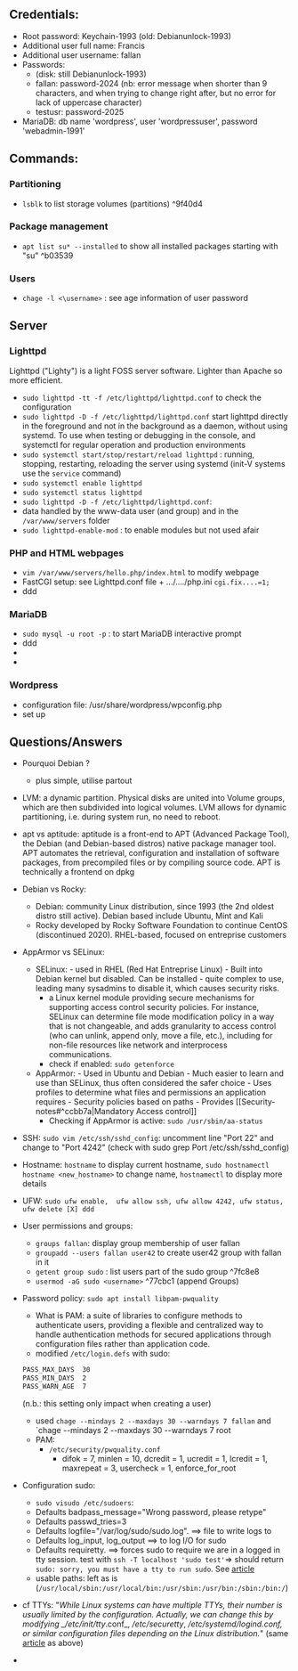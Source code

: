 
## Credentials:
- Root password: Keychain-1993 (old: Debianunlock-1993)
- Additional user full name: Francis
- Additional user username: fallan
- Passwords:
	- (disk: still Debianunlock-1993)
	- fallan: password-2024 (nb: error message when shorter than 9 characters, and when trying to change right after, but no error for lack of uppercase character)
	- testusr: password-2025
- MariaDB: db name 'wordpress', user 'wordpressuser', password 'webadmin-1991'

## Commands:

### Partitioning
- `lsblk` to list storage volumes (partitions) ^9f40d4
### Package management
- `apt list su* --installed` to show all installed packages starting with "su" ^b03539
### Users
- `chage -l <\username>` : see age information of user password
## Server
### Lighttpd
Lighttpd ("Lighty") is a light FOSS server software. Lighter than Apache so more efficient.
- `sudo lighttpd -tt -f /etc/lighttpd/lighttpd.conf` to check the configuration
- `sudo lighttpd -D -f /etc/lighttpd/lighttpd.conf` start lighttpd directly in the foreground and not in the background as a daemon, without using systemd. To use when testing or debugging in the console, and systemctl for regular operation and production environments
- `sudo systemctl start/stop/restart/reload lighttpd` : running, stopping, restarting, reloading the server using systemd (init-V systems use the `service` command)
- `sudo systemctl enable lighttpd` 
- `sudo systemctl status lighttpd`
- `sudo lighttpd -D -f /etc/lighttpd/lighttpd.conf`: 
- data handled by the www-data user (and group) and in the `/var/www/servers` folder
- `sudo lighttpd-enable-mod` : to enable modules but not used afair
### PHP and HTML webpages
- `vim /var/www/servers/hello.php/index.html` to modify webpage
- FastCGI setup: see Lighttpd.conf file + .../..../php.ini `cgi.fix....=1;`
- ddd

### MariaDB
- `sudo mysql -u root -p` : to start MariaDB interactive prompt
- ddd
- 
- 
### Wordpress
- configuration file: /usr/share/wordpress/wpconfig.php
- set up 
## Questions/Answers
- Pourquoi Debian ?
	- plus simple, utilise partout
- LVM: a dynamic partition. Physical disks are united into Volume groups, which are then subdivided into logical volumes. LVM allows for dynamic partitioning, i.e. during system run, no need to reboot.
- apt vs aptitude: aptitude is a front-end to APT (Advanced Package Tool), the Debian (and Debian-based distros) native package manager tool. APT automates the retrieval, configuration and installation of software packages, from precompiled files or by compiling source code. APT is technically a frontend on dpkg
- Debian vs Rocky:
	- Debian: community Linux distribution, since 1993 (the 2nd oldest distro still active). Debian based include Ubuntu, Mint and Kali
	- Rocky developed by Rocky Software Foundation to continue CentOS (discontinued 2020). RHEL-based, focused on entreprise customers
- AppArmor vs SELinux: 
	- SELinux:
			- used in RHEL (Red Hat Entreprise Linux)
			- Built into Debian kernel but disabled. Can be installed
			- quite complex to use, leading many sysadmins to disable it, which causes security risks.
		- a Linux kernel module providing secure mechanisms for supporting access control security policies. For instance, SELinux can determine file mode modification policy in a way that is not changeable, and adds granularity to access control (who can unlink, append only, move a file, etc.), including for non-file resources like network and interprocess communications.
		- check if enabled: `sudo getenforce`
	- AppArmor:
			- Used in Ubuntu and Debian
			- Much easier to learn and use than SELinux, thus often considered the safer choice
			- Uses profiles to determine what files and permissions an application requires
			- Security policies based on paths
			- Provides [[Security-notes#^ccbb7a|Mandatory Access control]]
		- Checking if AppArmor is active: `sudo /usr/sbin/aa-status`
- SSH: `sudo vim /etc/ssh/sshd_config`: uncomment line "Port 22" and change to "Port 4242" (check with sudo grep Port /etc/ssh/sshd_config)
- Hostname: `hostname` to display current hostname, `sudo hostnamectl hostname <new_hostname>` to change name,  `hostnamectl` to display more details
- UFW: `sudo ufw enable,  ufw allow ssh, ufw allow 4242, ufw status, ufw delete [X] ddd`
- User permissions and groups: 
	- `groups fallan`: display group membership of user fallan
	- `groupadd --users fallan user42` to create user42 group with fallan in it
	- `getent group sudo` : list users part of the sudo group ^7fc8e8
	- `usermod -aG sudo <username>` ^77cbc1 (append Groups)
- Password policy: `sudo apt install libpam-pwquality`
	- What is PAM: a suite of libraries to configure methods to authenticate users, providing a flexible and centralized way to handle authentication methods for secured applications through configuration files rather than application code.
	- modified `/etc/login.defs` with sudo:
	```bash
	PASS_MAX_DAYS  30
	PASS_MIN_DAYS  2
	PASS_WARN_AGE  7
	```
	(n.b.: this setting only impact when creating a user)
	- used `chage --mindays 2 --maxdays 30 --warndays 7 fallan` and `chage --mindays 2 --maxdays 30 --warndays 7 root
	- PAM:
		- `/etc/security/pwquality.conf`
			- difok = 7, minlen = 10, dcredit = 1, ucredit = 1, lcredit = 1, maxrepeat = 3, usercheck = 1, enforce_for_root
- Configuration sudo:
	- `sudo visudo /etc/sudoers`:
	- Defaults    badpass_message="Wrong password, please retype"
	- Defaults    passwd_tries=3
	- Defaults    logfile="/var/log/sudo/sudo.log". ==> file to write logs to
	- Defaults    log_input, log_output ==> to log I/O for sudo
	- Defaults    requiretty.    ==> forces sudo to require we are in a logged in tty session. test with `ssh -T localhost 'sudo test'`=> should return `sudo: sorry, you must have a tty to run sudo`. See [article](https://www.baeldung.com/linux/sudo-requiretty-option)
	- usable paths: left as is (`/usr/local/sbin:/usr/local/bin:/usr/sbin:/usr/bin:/sbin:/bin:/`)
- cf TTYs: "*While Linux systems can have multiple TTYs, their number is usually limited by the configuration. Actually, we can change this by modifying _/etc/init/tty*.conf_, _/etc/securetty_, _/etc/systemd/logind.conf, or similar configuration files depending on the Linux distribution._" (same [article](https://www.baeldung.com/linux/sudo-requiretty-option) as above)

- 